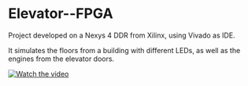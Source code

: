 # Elevator--FPGA

Project developed on a Nexys 4 DDR from Xilinx, using Vivado as IDE.

It simulates the floors from a building with different LEDs, as well as the engines from the elevator doors.

[![Watch the video](https://img.youtube.com/vi/CmkT_1Pfqos/hqdefault.jpg)](https://youtu.be/CmkT_1Pfqos)
